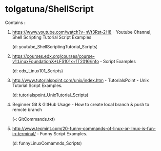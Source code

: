 # tolgatuna/ShellScript

Contains : 

1. https://www.youtube.com/watch?v=nVt3Rst-2H8  - Youtube Channel, Shell Scripting Tutorial Script Examples

   (d: youtube_ShellScriptingTutorial_Scripts)

2. https://courses.edx.org/courses/course-v1:LinuxFoundationX+LFS101x+1T2016/info - Script Examples

   (d: edx_Linux101_Scripts)

3. http://www.tutorialspoint.com/unix/index.htm - TutorialsPoint - Unix Tutorial Script Examples.

   (d: tutorialspoint_UnixTutorial_Scripts)	

4. Beginner Git & GitHub Usage - How to create local branch & push to remote branch

   (-: GitCommands.txt)

5. http://www.tecmint.com/20-funny-commands-of-linux-or-linux-is-fun-in-terminal/ - Funny Script Examples.

   (d: funnyLinuxComamnds_Scripts)
